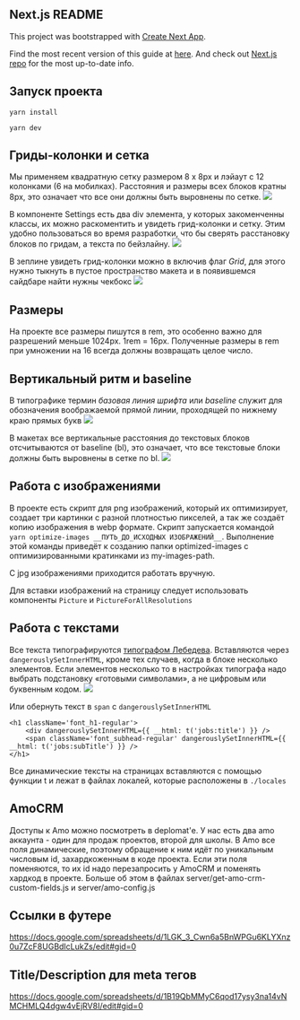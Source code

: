 ## Next.js README

This project was bootstrapped with [Create Next App](https://github.com/segmentio/create-next-app).

Find the most recent version of this guide at [here](https://github.com/segmentio/create-next-app/blob/master/lib/templates/default/README.md). And check out [Next.js repo](https://github.com/zeit/next.js) for the most up-to-date info.


## Запуск проекта

`yarn install`

`yarn dev`


## Гриды-колонки и сетка

Мы применяем квадратную сетку размером 8 х 8px и лэйаут с 12 колонками (6 на мобилках). Расстояния и размеры всех блоков кратны 8px, это означает что все они должны быть выровнены по сетке.
![](http://s.csssr.ru/U31J879TR/201904090131231312312315151.jpg)

В компоненте Settings есть два div элемента, у которых закоменченны классы,
их можно раскоментить и увидеть грид-колонки и сетку. Этим удобно пользоваться во время разработки, что бы сверять расстановку блоков по гридам, а текста по бейзлайну. 
![](http://s.csssr.ru/U31J879TR/20190409041859.jpg)

В зеплине увидеть грид-колонки можно в включив флаг _Grid_, для этого нужно тыкнуть в пустое пространство макета и в появившемся сайдбаре найти нужны чекбокс
![](http://s.csssr.ru/U31J879TR/20190409043204.jpg)


## Размеры

На проекте все размеры пишутся в rem, это особенно важно для разрешений меньше 1024px. 1rem = 16px. Полученные размеры в rem при умножении на 16 всегда должны возвращать целое число. 


## Вертикальный ритм и baseline

В типографике термин _базовая линия шрифта_ или _baseline_ служит для обозначения воображаемой прямой линии, проходящей по нижнему краю прямых букв
![](https://upload.wikimedia.org/wikipedia/commons/3/39/Typography_Line_Terms.svg)

В макетах все вертикальные расстояния до текстовых блоков отсчитываются от baseline (bl), это означает, что все текстовые блоки должны быть выровнены в сетке по bl.
![](http://s.csssr.ru/U31J879TR/2019040903575911.jpg)


## Работа с изображениями

В проекте есть скрипт для png изображений, который их оптимизирует, создает три картинки с разной плотностью пикселей, а так же создаёт копию изображения в webp формате. Скрипт запускается командой `yarn optimize-images __ПУТЬ_ДО_ИСХОДНЫХ ИЗОБРАЖЕНИЙ__`. Выполнение этой команды приведёт к созданию папки optimized-images с оптимизированными кратинками из my-images-path.

С jpg изображениями приходится работать вручную.  

Для вставки изображений на страницу следует использовать компоненты `Picture` и `PictureForAllResolutions`


## Работа с текстами

Все текста типографируются [типографом Лебедева](https://www.artlebedev.ru/typograf/). Вставляются через `dangerouslySetInnerHTML`, кроме тех случаев, когда в блоке несколько элементов. Если элементов несколько то в настройках типографа надо выбрать подстановку «готовыми символами», а не цифровым или буквенным кодом.
![](http://s.csssr.ru/U31J879TR/20190409044640.jpg)

Или обернуть текст в `span` c `dangerouslySetInnerHTML`
```
<h1 className='font_h1-regular'>
    <div dangerouslySetInnerHTML={{ __html: t('jobs:title') }} />
    <span className='font_subhead-regular' dangerouslySetInnerHTML={{ __html: t('jobs:subTitle') }} />
</h1>
```

Все динамические тексты на страницах вставляются с помощью функции t и лежат в файлах локалей, которые расположены в `./locales`


## AmoCRM

Доступы к Amo можно посмотреть в deplomat'е.
У нас есть два amo аккаунта - один для продаж проектов, второй для школы.
В Amo все поля динамические, поэтому обращение к ним идёт по уникальным числовым id, захардкоженным в коде проекта.
Если эти поля поменяются, то их id надо перезапросить у AmoCRM и поменять хардкод в проекте.
Больше об этом в файлах server/get-amo-crm-custom-fields.js и server/amo-config.js


## Ссылки в футере

https://docs.google.com/spreadsheets/d/1LGK_3_Cwn6a5BnWPGu6KLYXnz0u7ZcF8UGBdIcLukZs/edit#gid=0


## Title/Description для meta тегов

https://docs.google.com/spreadsheets/d/1B19QbMMyC6qod17ysy3na14vNMCHMLQ4dgw4vEjRV8I/edit#gid=0

